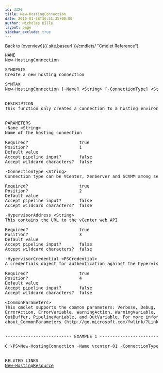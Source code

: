 ```yaml
---
id: 3326
title: New-HostingConnection
date: 2015-01-28T10:51:35+00:00
author: Nicholas Dille
layout: page
sidebar_exclude: true
---
```

Back to [overview]({{ site.baseurl }}/cmdlets/ "Cmdlet Reference")

<pre class="">NAME
New-HostingConnection

SYNOPSIS
Create a new hosting connection

SYNTAX
New-HostingConnection [-Name] &lt;String&gt; [-ConnectionType] &lt;String&gt; [-HypervisorAddress] &lt;String&gt; [-HypervisorCredential] &lt;PSCredential&gt; [&lt;CommonParameters&gt;]


DESCRIPTION
This function only creates a connection to a hosting environment without choosing any resources (see New-HostingResource)


PARAMETERS
-Name &lt;String&gt;
Name of the hosting connection

Required?                    true
Position?                    1
Default value
Accept pipeline input?       false
Accept wildcard characters?  false

-ConnectionType &lt;String&gt;
Connection type can be VCenter, XenServer and SCVMM among several others

Required?                    true
Position?                    2
Default value
Accept pipeline input?       false
Accept wildcard characters?  false

-HypervisorAddress &lt;String&gt;
This contains the URL to the vCenter web API

Required?                    true
Position?                    3
Default value
Accept pipeline input?       false
Accept wildcard characters?  false

-HypervisorCredential &lt;PSCredential&gt;
A credentials object for authentication against the hypervisor

Required?                    true
Position?                    4
Default value
Accept pipeline input?       false
Accept wildcard characters?  false

&lt;CommonParameters&gt;
This cmdlet supports the common parameters: Verbose, Debug,
ErrorAction, ErrorVariable, WarningAction, WarningVariable,
OutBuffer, PipelineVariable, and OutVariable. For more information, see
about_CommonParameters (http://go.microsoft.com/fwlink/?LinkID=113216).


-------------------------- EXAMPLE 1 --------------------------

C:\PS&gt;New-HostingConnection -Name vcenter-01 -ConnectionType VCenter -HypervisorAddress https://vcenter-01.example.com/sdk -HypervisorCredential (Get-Credential)


RELATED LINKS
<a title="New-HostingResource" href="{{ site.baseurl }}/cmdlets/new-hostingresource/">New-HostingResource</a>
</pre>